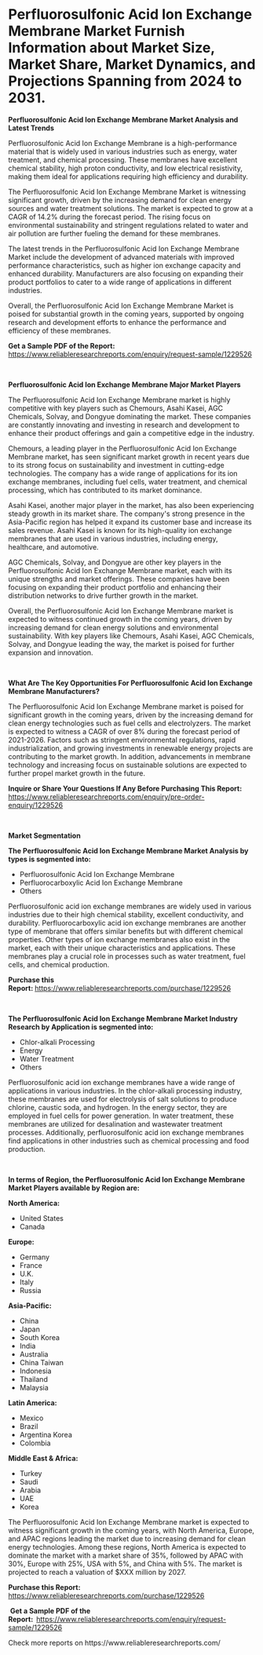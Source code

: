 <p><h1>Perfluorosulfonic Acid Ion Exchange Membrane Market Furnish Information about Market Size, Market Share, Market Dynamics, and Projections Spanning from 2024 to 2031.</h1></p><p><strong>Perfluorosulfonic Acid Ion Exchange Membrane Market Analysis and Latest Trends</strong></p>
<p><p>Perfluorosulfonic Acid Ion Exchange Membrane is a high-performance material that is widely used in various industries such as energy, water treatment, and chemical processing. These membranes have excellent chemical stability, high proton conductivity, and low electrical resistivity, making them ideal for applications requiring high efficiency and durability.</p><p>The Perfluorosulfonic Acid Ion Exchange Membrane Market is witnessing significant growth, driven by the increasing demand for clean energy sources and water treatment solutions. The market is expected to grow at a CAGR of 14.2% during the forecast period. The rising focus on environmental sustainability and stringent regulations related to water and air pollution are further fueling the demand for these membranes.</p><p>The latest trends in the Perfluorosulfonic Acid Ion Exchange Membrane Market include the development of advanced materials with improved performance characteristics, such as higher ion exchange capacity and enhanced durability. Manufacturers are also focusing on expanding their product portfolios to cater to a wide range of applications in different industries.</p><p>Overall, the Perfluorosulfonic Acid Ion Exchange Membrane Market is poised for substantial growth in the coming years, supported by ongoing research and development efforts to enhance the performance and efficiency of these membranes.</p></p>
<p><strong>Get a Sample PDF of the Report:&nbsp;</strong> <a href="https://www.reliableresearchreports.com/enquiry/request-sample/1229526">https://www.reliableresearchreports.com/enquiry/request-sample/1229526</a></p>
<p>&nbsp;</p>
<p><strong>Perfluorosulfonic Acid Ion Exchange Membrane Major Market Players</strong></p>
<p><p>The Perfluorosulfonic Acid Ion Exchange Membrane market is highly competitive with key players such as Chemours, Asahi Kasei, AGC Chemicals, Solvay, and Dongyue dominating the market. These companies are constantly innovating and investing in research and development to enhance their product offerings and gain a competitive edge in the industry.</p><p>Chemours, a leading player in the Perfluorosulfonic Acid Ion Exchange Membrane market, has seen significant market growth in recent years due to its strong focus on sustainability and investment in cutting-edge technologies. The company has a wide range of applications for its ion exchange membranes, including fuel cells, water treatment, and chemical processing, which has contributed to its market dominance.</p><p>Asahi Kasei, another major player in the market, has also been experiencing steady growth in its market share. The company's strong presence in the Asia-Pacific region has helped it expand its customer base and increase its sales revenue. Asahi Kasei is known for its high-quality ion exchange membranes that are used in various industries, including energy, healthcare, and automotive.</p><p>AGC Chemicals, Solvay, and Dongyue are other key players in the Perfluorosulfonic Acid Ion Exchange Membrane market, each with its unique strengths and market offerings. These companies have been focusing on expanding their product portfolio and enhancing their distribution networks to drive further growth in the market.</p><p>Overall, the Perfluorosulfonic Acid Ion Exchange Membrane market is expected to witness continued growth in the coming years, driven by increasing demand for clean energy solutions and environmental sustainability. With key players like Chemours, Asahi Kasei, AGC Chemicals, Solvay, and Dongyue leading the way, the market is poised for further expansion and innovation.</p></p>
<p>&nbsp;</p>
<p><strong>What Are The Key Opportunities For Perfluorosulfonic Acid Ion Exchange Membrane Manufacturers?</strong></p>
<p><p>The Perfluorosulfonic Acid Ion Exchange Membrane market is poised for significant growth in the coming years, driven by the increasing demand for clean energy technologies such as fuel cells and electrolyzers. The market is expected to witness a CAGR of over 8% during the forecast period of 2021-2026. Factors such as stringent environmental regulations, rapid industrialization, and growing investments in renewable energy projects are contributing to the market growth. In addition, advancements in membrane technology and increasing focus on sustainable solutions are expected to further propel market growth in the future.</p></p>
<p><strong>Inquire or Share Your Questions If Any Before Purchasing This Report:</strong> <a href="https://www.reliableresearchreports.com/enquiry/pre-order-enquiry/1229526">https://www.reliableresearchreports.com/enquiry/pre-order-enquiry/1229526</a></p>
<p>&nbsp;</p>
<p><strong>Market Segmentation</strong></p>
<p><strong>The Perfluorosulfonic Acid Ion Exchange Membrane Market Analysis by types is segmented into:</strong></p>
<p><ul><li>Perfluorosulfonic Acid Ion Exchange Membrane</li><li>Perfluorocarboxylic Acid Ion Exchange Membrane</li><li>Others</li></ul></p>
<p><p>Perfluorosulfonic acid ion exchange membranes are widely used in various industries due to their high chemical stability, excellent conductivity, and durability. Perfluorocarboxylic acid ion exchange membranes are another type of membrane that offers similar benefits but with different chemical properties. Other types of ion exchange membranes also exist in the market, each with their unique characteristics and applications. These membranes play a crucial role in processes such as water treatment, fuel cells, and chemical production.</p></p>
<p><strong>Purchase this Report:&nbsp;</strong><a href="https://www.reliableresearchreports.com/purchase/1229526">https://www.reliableresearchreports.com/purchase/1229526</a></p>
<p>&nbsp;</p>
<p><strong>The Perfluorosulfonic Acid Ion Exchange Membrane Market Industry Research by Application is segmented into:</strong></p>
<p><ul><li>Chlor-alkali Processing</li><li>Energy</li><li>Water Treatment</li><li>Others</li></ul></p>
<p><p>Perfluorosulfonic acid ion exchange membranes have a wide range of applications in various industries. In the chlor-alkali processing industry, these membranes are used for electrolysis of salt solutions to produce chlorine, caustic soda, and hydrogen. In the energy sector, they are employed in fuel cells for power generation. In water treatment, these membranes are utilized for desalination and wastewater treatment processes. Additionally, perfluorosulfonic acid ion exchange membranes find applications in other industries such as chemical processing and food production.</p></p>
<p>&nbsp;</p>
<p><strong>In terms of Region, the Perfluorosulfonic Acid Ion Exchange Membrane Market Players available by Region are:</strong></p>
<p>
    <p> <strong> North America: </strong>
        <ul>
            <li>United States</li>
            <li>Canada</li>
        </ul>
        </p> 
    <p> <strong> Europe: </strong>
        <ul>
            <li>Germany</li>
            <li>France</li>
            <li>U.K.</li>
            <li>Italy</li>
            <li>Russia</li>
        </ul>
        </p> 
    <p> <strong> Asia-Pacific: </strong>
        <ul>
            <li>China</li>
            <li>Japan</li>
            <li>South Korea</li>
            <li>India</li>
            <li>Australia</li>
            <li>China Taiwan</li>
            <li>Indonesia</li>
            <li>Thailand</li>
            <li>Malaysia</li>
        </ul>
        </p> 
    <p> <strong> Latin America: </strong>
        <ul>
            <li>Mexico</li>
            <li>Brazil</li>
            <li>Argentina Korea</li>
            <li>Colombia</li>
        </ul>
        </p> 
    <p> <strong> Middle East & Africa: </strong>
        <ul>
            <li>Turkey</li>
            <li>Saudi</li>
            <li>Arabia</li>
            <li>UAE</li>
            <li>Korea</li>
        </ul>
    </p>
    </p>
<p><p>The Perfluorosulfonic Acid Ion Exchange Membrane market is expected to witness significant growth in the coming years, with North America, Europe, and APAC regions leading the market due to increasing demand for clean energy technologies. Among these regions, North America is expected to dominate the market with a market share of 35%, followed by APAC with 30%, Europe with 25%, USA with 5%, and China with 5%. The market is projected to reach a valuation of $XXX million by 2027.</p></p>
<p><strong>Purchase this Report: </strong><a href="https://www.reliableresearchreports.com/purchase/1229526">https://www.reliableresearchreports.com/purchase/1229526</a></p>
<p>&nbsp;<strong>Get a Sample PDF of the Report:&nbsp;&nbsp;</strong><a href="https://www.reliableresearchreports.com/enquiry/request-sample/1229526">https://www.reliableresearchreports.com/enquiry/request-sample/1229526</a></p>
<p><strong></strong></p>
<p>Check more reports on https://www.reliableresearchreports.com/</p>